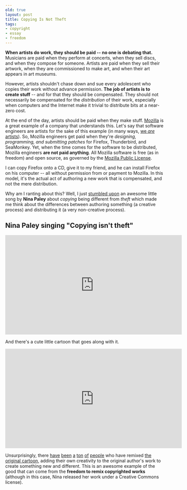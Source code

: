 ```yaml
---
old: true
layout: post
title: Copying Is Not Theft
tags:
- copyright
- essay
- freedom
---
```


**When artists do work, they should be paid -- no one is debating that.** Musicians are paid when they perform at concerts, when they sell discs, and when they compose for someone. Artists are paid when they sell their artwork, when they are commissioned to make art, and when their art appears in art museums.

However, artists shouldn't chase down and sue every adolescent who copies their work without advance permission. **The job of artists is to create stuff** -- and for that they should be compensated. They should not necessarily be compensated for the *distribution* of their work, especially when computers and the Internet make it trivial to distribute bits at a near-zero cost.

At the end of the day, artists should be paid when they make stuff. [Mozilla](http://www.mozilla.org) is a great example of a company that understands this. Let's say that software engineers are artists for the sake of this example (in many ways, [we *are* artists](http://www.paulgraham.com/hp.html)). So, Mozilla engineers get paid when they're *designing, programming, and submitting patches* for Firefox, Thunderbird, and SeaMonkey. Yet, when the time comes for the software to be distributed, Mozilla engineers **are not paid anything**. All Mozilla software is free (as in freedom) and open source, as governed by the [Mozilla Public License](http://www.mozilla.org/MPL/).

I can copy Firefox onto a CD, give it to my friend, and he can install Firefox on his computer -- all without permission from or payment to Mozilla. In this model, it's the actual act of authoring a new work that is compensated, and not the mere distribution.

Why am I ranting about this? Well, I just [stumbled upon](http://questioncopyright.org/minute_memes/copying_is_not_theft) an awesome little song by **Nina Paley** about *copying* being different from *theft* which made me think about the differences between authoring something (a creative process) and distributing it (a very non-creative process).

## Nina Paley singing "Copying isn't theft"

<iframe width="560" height="315" src="https://www.youtube.com/embed/gTyWS-tuoWk" frameborder="0" allowfullscreen></iframe>

And there's a cute little cartoon that goes along with it.

<iframe width="560" height="315" src="https://www.youtube.com/embed/IeTybKL1pM4" frameborder="0" allowfullscreen></iframe>

Unsurprisingly, there [have](https://www.youtube.com/watch?v=coFRLYZPvDI) [been](https://www.youtube.com/watch?v=GU7axyrHWDQ) [a](https://www.youtube.com/watch?v=Rx5ThHINfYg) [ton](https://www.youtube.com/watch?v=O3bmP5MOwaI) [of](https://www.youtube.com/watch?v=H-_uxRPBydc) [people](https://www.youtube.com/watch?v=SRA8YWGe3Sk) who have remixed [the original cartoon](https://www.youtube.com/watch?v=djVaJN0f0VQ), adding their own creativity to the original author's work to create something new and different. This is an awesome example of the good that can come from the **freedom to remix copyrighted works** (although in this case, Nina released her work under a Creative Commons license).
